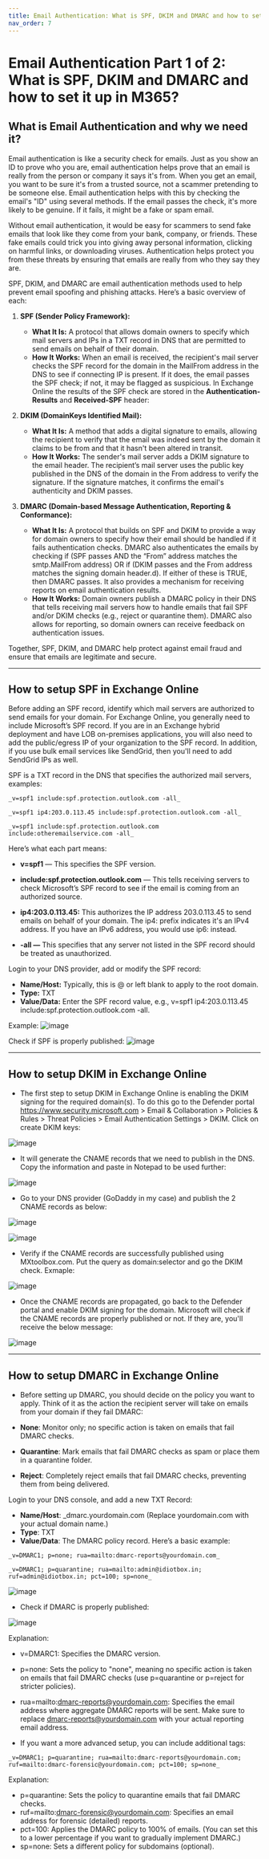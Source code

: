 ```yaml
---
title: Email Authentication: What is SPF, DKIM and DMARC and how to set it up in M365?
nav_order: 7
---
```

# Email Authentication Part 1 of 2: What is SPF, DKIM and DMARC and how to set it up in M365?

## What is Email Authentication and why we need it?
Email authentication is like a security check for emails. Just as you show an ID to prove who you are, email authentication helps prove that an email is really from the person or company it says it's from. When you get an email, you want to be sure it's from a trusted source, not a scammer pretending to be someone else. Email authentication helps with this by checking the email's "ID" using several methods. If the email passes the check, it's more likely to be genuine. If it fails, it might be a fake or spam email.

Without email authentication, it would be easy for scammers to send fake emails that look like they come from your bank, company, or friends. These fake emails could trick you into giving away personal information, clicking on harmful links, or downloading viruses. Authentication helps protect you from these threats by ensuring that emails are really from who they say they are.

SPF, DKIM, and DMARC are email authentication methods used to help prevent email spoofing and phishing attacks. Here’s a basic overview of each:

1. **SPF (Sender Policy Framework):**
   - **What It Is:** A protocol that allows domain owners to specify which mail servers and IPs in a TXT record in DNS that are permitted to send emails on behalf of their domain.
   - **How It Works:** When an email is received, the recipient's mail server checks the SPF record for the domain in the MailFrom address in the DNS to see if connecting IP is present. If it does, the email passes the SPF check; if not, it may be flagged as suspicious. In Exchange Online the results of the SPF check are stored in the **Authentication-Results** and **Received-SPF** header:

2. **DKIM (DomainKeys Identified Mail):**
   - **What It Is:** A method that adds a digital signature to emails, allowing the recipient to verify that the email was indeed sent by the domain it claims to be from and that it hasn't been altered in transit.
   - **How It Works:** The sender's mail server adds a DKIM signature to the email header. The recipient’s mail server uses the public key published in the DNS of the domain in the From address to verify the signature. If the signature matches, it confirms the email's authenticity and DKIM passes.

3. **DMARC (Domain-based Message Authentication, Reporting & Conformance):**
   - **What It Is:** A protocol that builds on SPF and DKIM to provide a way for domain owners to specify how their email should be handled if it fails authentication checks. DMARC also authenticates the emails by checking if (SPF passes AND the “From” address matches the smtp.MailFrom address) OR if (DKIM passes and the From address matches the signing domain header.d). If either of these is TRUE, then DMARC passes. It also provides a mechanism for receiving reports on email authentication results.
   - **How It Works:** Domain owners publish a DMARC policy in their DNS that tells receiving mail servers how to handle emails that fail SPF and/or DKIM checks (e.g., reject or quarantine them). DMARC also allows for reporting, so domain owners can receive feedback on authentication issues.

Together, SPF, DKIM, and DMARC help protect against email fraud and ensure that emails are legitimate and secure.


***


## How to setup SPF in Exchange Online

Before adding an SPF record, identify which mail servers are authorized to send emails for your domain. For Exchange Online, you generally need to include Microsoft’s SPF record. If you are in an Exchange hybrid deployment and have LOB on-premises applications, you will also need to add the public/egress IP of your organization to the SPF record. In addition, if you use bulk email services like SendGrid, then you'll need to add SendGrid IPs as well. 

SPF is a TXT record in the DNS that specifies the authorized mail servers, examples:

```
_v=spf1 include:spf.protection.outlook.com -all_

_v=spf1 ip4:203.0.113.45 include:spf.protection.outlook.com -all_

_v=spf1 include:spf.protection.outlook.com include:otheremailservice.com -all_
```

Here’s what each part means:

* **v=spf1** — This specifies the SPF version.

* **include:spf.protection.outlook.com** — This tells receiving servers to check Microsoft’s SPF record to see if the email is coming from an authorized source.

* **ip4:203.0.113.45:** This authorizes the IP address 203.0.113.45 to send emails on behalf of your domain. The ip4: prefix indicates it's an IPv4 address. If you have an IPv6 address, you would use ip6: instead.

* **-all —** This specifies that any server not listed in the SPF record should be treated as unauthorized.

Login to your DNS provider, add or modify the SPF record:

* **Name/Host:** Typically, this is @ or left blank to apply to the root domain.
* **Type:** TXT
* **Value/Data:** Enter the SPF record value, e.g., v=spf1 ip4:203.0.113.45 include:spf.protection.outlook.com -all.

Example:
![image](https://github.com/user-attachments/assets/b39abe86-758c-460e-ba46-fbd3266ff2b2)

Check if SPF is properly published:
![image](https://github.com/user-attachments/assets/14e63934-d9ad-4d4c-912c-02fdd6978457)


***


## How to setup DKIM in Exchange Online

* The first step to setup DKIM in Exchange Online is enabling the DKIM signing for the required domain(s). To do this go to the Defender portal https://www.security.microsoft.com > Email & Collaboration > Policies & Rules > Threat Policies > Email Authentication Settings > DKIM. Click on create DKIM keys:

![image](https://github.com/user-attachments/assets/046c6c2e-2fe6-43a8-9e6f-3a3a761995af)

* It will generate the CNAME records that we need to publish in the DNS. Copy the information and paste in Notepad to be used further:

![image](https://github.com/user-attachments/assets/275527a0-22e2-4815-ba0b-f267acf47954)

* Go to your DNS provider (GoDaddy in my case) and publish the 2 CNAME records as below:

![image](https://github.com/user-attachments/assets/a193aec6-a0e7-4862-b166-035eb24910e4)

![image](https://github.com/user-attachments/assets/226ee855-c7bb-45e2-afaf-115610f6c066)

* Verify if the CNAME records are successfully published using MXtoolbox.com. Put the query as domain:selector and go the DKIM check. Exmaple:

![image](https://github.com/user-attachments/assets/098ed892-3043-49fa-bef4-fa38b363bf5c)

* Once the CNAME records are propagated, go back to the Defender portal and enable DKIM signing for the domain. Microsoft will check if the CNAME records are properly published or not. If they are, you'll receive the below message:

![image](https://github.com/user-attachments/assets/0f72526c-49bb-4bb5-849f-2f3da291c026)


***


## How to setup DMARC in Exchange Online

* Before setting up DMARC, you should decide on the policy you want to apply. Think of it as the action the recipient server will take on emails from your domain if they fail DMARC:

* **None**: Monitor only; no specific action is taken on emails that fail DMARC checks.
* **Quarantine**: Mark emails that fail DMARC checks as spam or place them in a quarantine folder.
* **Reject**: Completely reject emails that fail DMARC checks, preventing them from being delivered.

Login to your DNS console, and add a new TXT Record:

* **Name/Host**: _dmarc.yourdomain.com (Replace yourdomain.com with your actual domain name.)
* **Type**: TXT
* **Value/Data**: The DMARC policy record. Here’s a basic example:
```
_v=DMARC1; p=none; rua=mailto:dmarc-reports@yourdomain.com_

_v=DMARC1; p=quarantine; rua=mailto:admin@idiotbox.in; ruf=admin@idiotbox.in; pct=100; sp=none_
```
![image](https://github.com/user-attachments/assets/17f3de38-2775-4e40-95f2-ea8442cb7dae)

* Check if DMARC is properly published:

![image](https://github.com/user-attachments/assets/eb310ddf-48c9-4140-8177-4af609d9a375)


Explanation:

* v=DMARC1: Specifies the DMARC version.
* p=none: Sets the policy to "none", meaning no specific action is taken on emails that fail DMARC checks (use p=quarantine or p=reject for stricter policies).
* rua=mailto:dmarc-reports@yourdomain.com: Specifies the email address where aggregate DMARC reports will be sent. Make sure to replace dmarc-reports@yourdomain.com with your actual reporting email address.

* If you want a more advanced setup, you can include additional tags:

```
_v=DMARC1; p=quarantine; rua=mailto:dmarc-reports@yourdomain.com; ruf=mailto:dmarc-forensic@yourdomain.com; pct=100; sp=none_
```

Explanation:

* p=quarantine: Sets the policy to quarantine emails that fail DMARC checks.
* ruf=mailto:dmarc-forensic@yourdomain.com: Specifies an email address for forensic (detailed) reports.
* pct=100: Applies the DMARC policy to 100% of emails. (You can set this to a lower percentage if you want to gradually implement DMARC.)
* sp=none: Sets a different policy for subdomains (optional).
